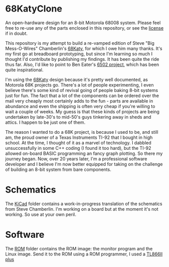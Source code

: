 # 68KatyClone
An open-hardware design for an 8-bit Motorola 68008 system.
Please feel free to re-use any of the parts enclosed in this repository, or see the [license](./LICENSE) if in doubt.

This repository is my attempt to build a re-vamped edition of Steve "Big Mess-O-Wires" Chamberlin's [68Katy](https://www.bigmessowires.com/68-katy/), for which I owe him many thanks. It's my first go at breadboard prototyping, but since I'm learning so much I thought I'd contribute by publishing my findings. It has been quite the ride thus far. Also, I'd like to point to Ben Eater's [6502 project](https://eater.net/6502), which has been quite inspirational. 

I'm using the [68Katy](https://www.bigmessowires.com/68-katy/) design because it's pretty well documented, as Motorola 68K projects go. There's a lot of people experimenting, I even believe there's some kind of revival going of people baking 8-bit systems just for fun. The fact that a lot of the components can be ordered over the mail very cheaply most certainly adds to the fun - parts are available in abundance and even the shipping is often very cheap if you're willing to wait a couple of weeks. My guess is that these kinds of projects are being undertaken by late-30's to mid-50's guys tinkering away in sheds and attics. I happen to be just one of them. 

The reason I wanted to do a 68K project, is because I used to be, and still am, the proud owner of a Texas Instruments TI-92 that I bought in high school. At the time, I thought of it as a marvel of technology. I dabbled unsuccessfully in some C++ coding (I found it too hard), but the TI-92 allowed on-board BASIC programming an fancy graph plotting. So there my journey began. Now, over 20 years later, I'm a professional software developer and I believe I'm now better equipped for taking on the challenge of building an 8-bit system from bare components.

# Schematics
The [KiCad](KiCad) folder contains a work-in-progress translation of the schematics from Steve Chamberlin. I'm working on a board but at the moment it's not working. So use at your own peril.

# Software
The [ROM](Software/ROM) folder contains the ROM image: the monitor program and the Linux image. Send it to the ROM using a ROM programmer, I used a [TL866II plus](https://www.aliexpress.com/item/32963724045.html)